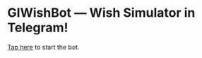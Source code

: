# GIWishBot — Wish Simulator in Telegram!
[Tap here](https://telegram.me/GIWishBot) to start the bot.